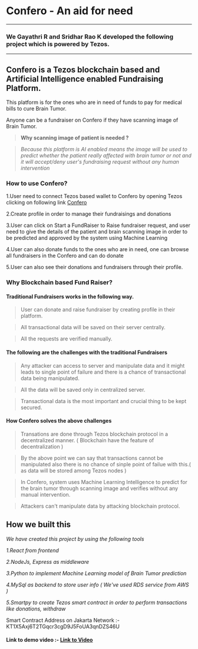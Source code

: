 # Confero - An aid for need
---
### We Gayathri R and Sridhar Rao K developed the following project which is powered by Tezos.
---

## Confero is a Tezos blockchain based and Artificial Intelligence enabled Fundraising Platform.

 This platform is for the ones who are in need of funds to pay for medical bills to cure Brain Tumor.
 
 Anyone can be a fundraiser on Confero if they have scanning image of Brain Tumor.
 
 >**Why scanning image of patient is needed ?**
 
 >*Because this platform is AI enabled means the image will be used to predict whether the patient really affected with brain tumor or not and it will accept/deny user's fundraising request without any human intervention*
 
### How to use  Confero?

 1.User need to connect Tezos based  wallet to Confero by opening Tezos clicking on following link [Confero](https://www.google.com)
 
 2.Create profile in order to manage their fundraisings and donations
 
 3.User can click on Start a FundRaiser to Raise fundraiser request, and user need to give the details of the patient and brain scanning image in order to be predicted and approved by the system using Machine Learning
 
 4.User can also donate funds to the ones who are in need, one can browse all fundraisers in the Confero and can do donate
 
 5.User can also see their donations and fundraisers through their profile.
 
 ### Why Blockchain based Fund Raiser?
 
 #### Traditional Fundraisers works in the following way.
 
 >User can donate and raise fundraiser by creating profile in their platform.
 
 >All transactional data will be saved on their server centrally.
 
 >All the requests are verified manually.
 
#### The following are the challenges with the traditional Fundraisers
 
 >Any attacker can access to server and manipulate data and it might leads to single point of failure and there is a chance of transactional data being manipulated.
 
 >All the data will be saved only in centralized server.
 
 >Transactional data is the most important and crucial thing to be kept secured.

#### How Confero solves the above challenges
 >Transations are done through Tezos blockchain protocol in a decentralized manner. ( Blockchain have the feature of decentralization )
 
 >By the above point we can say that transactions cannot be manipulated also there is no chance of sinple point of failue with this.( as data will be stored among Tezos nodes )

 >In Confero, system uses Machine Learning Intelligence to predict for the brain tumor through scanning image and verifies without any manual intervention.
 
 >Attackers can't manipulate data by attacking blockchain protocol.

## How we built this

 *We have created this project by using the following tools*
 
 *1.React from frontend*
 
 *2.NodeJs, Express as middleware*
 
 *3.Python to implement Machine Learning model of Brain Tumor prediction*
 
 *4.MySql as backend to store user info ( We've used RDS service from AWS )*
 
 *5.Smartpy to create Tezos smart contract in order to perform transactions like donations, withdraw*
 
 Smart Contract Address on Jakarta Network :- KT1X5Axj6T2TGqcr3cgD9J5FoUA3qnDZS46U
 #### Link to demo video :- [Link to Video](https://youtu.be/BY_BMQbK_zE)
